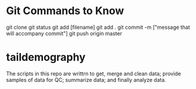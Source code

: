 # Git Commands to Know
git clone
git status
git add [filename]
git add .
git commit -m ["message that will accompany commit"]
git push origin master
		
# taildemography
The scripts in this repo are writtrn to get, merge and clean data; provide samples of data for QC; summarize data; and finally analyze data.
